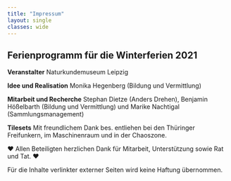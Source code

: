 ```yaml
---
title: "Impressum"
layout: single
classes: wide
---
```

## Ferienprogramm für die Winterferien 2021

**Veranstalter** Naturkundemuseum Leipzig

**Idee und Realisation** Monika Hegenberg (Bildung und Vermittlung)

**Mitarbeit und Recherche** Stephan Dietze (Anders Drehen), Benjamin Hößelbarth (Bildung und Vermittlung) und Marike Nachtigal (Sammlungsmanagement)

**Tilesets** Mit freundlichem Dank bes. entliehen bei den Thüringer Freifunkern, im Maschinenraum und in der Chaoszone.

♥ Allen Beteiligten herzlichen Dank für Mitarbeit, Unterstützung sowie Rat und Tat. ♥

Für die Inhalte verlinkter externer Seiten wird keine Haftung übernommen.
